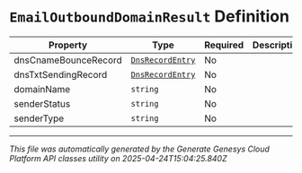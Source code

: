 # `EmailOutboundDomainResult` Definition

| Property | Type | Required | Description |
|----------|------|----------|-------------|
| dnsCnameBounceRecord | [`DnsRecordEntry`](dnsrecordentry-definition.md) | No |  |
| dnsTxtSendingRecord | [`DnsRecordEntry`](dnsrecordentry-definition.md) | No |  |
| domainName | `string` | No |  |
| senderStatus | `string` | No |  |
| senderType | `string` | No |  |

---

*This file was automatically generated by the Generate Genesys Cloud Platform API classes utility on 2025-04-24T15:04:25.840Z*